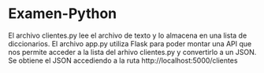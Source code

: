 # Examen-Python
El archivo clientes.py lee el archivo de texto y lo almacena en una lista de diccionarios. 
El archivo app.py utiliza Flask para poder montar una API que nos permite acceder a la lista del arhivo clientes.py y convertirlo a un JSON.
Se obtiene el JSON accediendo a la ruta http://localhost:5000/clientes
